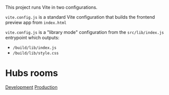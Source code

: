 This project runs Vite in two configurations.

`vite.config.js` is a standard Vite configuration that builds the frontend preview app from `index.html`

`vite.config.js` is a "library mode" configuration from the `src/lib/index.js` entrypoint which outputs:

- `/build/lib/index.js`
- `/build/lib/style.css`

# Hubs rooms

[Development](https://hubs.aelatgt.net/CWsexjb/cisco-development)
[Production](https://hubs.aelatgt.net/2cYwtQW/cisco-production/)
